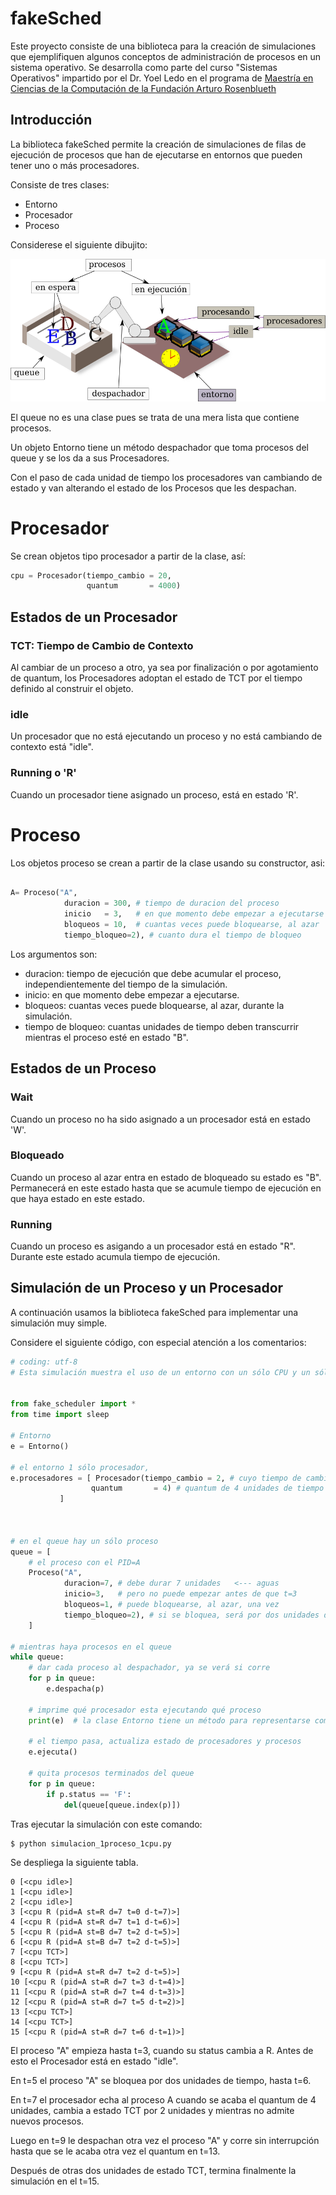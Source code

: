 # fakeSched

Este proyecto consiste de una biblioteca para la creación de
simulaciones que ejemplifiquen algunos conceptos de administración de
procesos en un sistema operativo. Se desarrolla como parte del curso
"Sistemas Operativos" impartido por el Dr. Yoel Ledo en el programa de
[Maestría en Ciencias de la Computación de la Fundación Arturo
Rosenblueth](http://www.rosenblueth.mx/sitio/index.php?option=com_content&task=category&sectionid=6&id=26&Itemid=56)




## Introducción

La biblioteca fakeSched permite la creación de simulaciones de filas
de ejecución de procesos que han de ejecutarse en entornos que pueden
tener uno o más procesadores.

Consiste de tres clases:
 * Entorno
 * Procesador
 * Proceso

Considerese el siguiente dibujito:

<img src="clases_objetos.png">

El queue no es una clase pues se trata de una mera lista que contiene
procesos.

Un objeto Entorno tiene un método despachador que toma procesos del
queue y se los da a sus Procesadores.

Con el paso de cada unidad de tiempo los procesadores van cambiando de
estado y van alterando el estado de los Procesos que les despachan.


# Procesador

Se crean objetos tipo procesador a partir de la clase, así:

```python
cpu = Procesador(tiempo_cambio = 20, 
                 quantum       = 4000)

```

## Estados de un Procesador

### TCT: Tiempo de Cambio de Contexto

Al cambiar de un proceso a otro, ya sea por finalización o por
agotamiento de quantum, los Procesadores adoptan el estado de TCT por
el tiempo definido al construir el objeto.


### idle

Un procesador que no está ejecutando un proceso y no está cambiando de
contexto está "idle".

### Running o 'R'

Cuando un procesador tiene asignado un proceso, está en estado 'R'.


# Proceso

Los objetos proceso se crean a partir de la clase usando su constructor, asi:

```python

A= Proceso("A",
            duracion = 300, # tiempo de duracion del proceso
            inicio   = 3,   # en que momento debe empezar a ejecutarse
            bloqueos = 10,  # cuantas veces puede bloquearse, al azar
            tiempo_bloqueo=2), # cuanto dura el tiempo de bloqueo

```

Los argumentos son:
 * duracion: tiempo de ejecución que debe acumular el proceso, independientemente del tiempo de la simulación.
 * inicio: en que momento debe empezar a ejecutarse.
 * bloqueos: cuantas veces puede bloquearse, al azar, durante la simulación.
 * tiempo de bloqueo: cuantas unidades de tiempo deben transcurrir mientras el proceso esté en estado "B".


## Estados de un Proceso
### Wait
Cuando un proceso no ha sido asignado a un procesador está en estado 'W'.

### Bloqueado
Cuando un proceso al azar entra en estado de bloqueado su estado es "B". Permanecerá en este estado hasta que se acumule tiempo de ejecución en que haya estado en este estado.

### Running
Cuando un proceso es asigando a un procesador está en estado "R". Durante este estado acumula tiempo de ejecución.


## Simulación de un Proceso y un Procesador

A continuación usamos la biblioteca fakeSched para implementar una simulación muy simple.

Considere el siguiente código, con especial atención a los comentarios:


```python
# coding: utf-8
# Esta simulación muestra el uso de un entorno con un sólo CPU y un sólo proceso.


from fake_scheduler import *
from time import sleep

# Entorno
e = Entorno()

# el entorno 1 sólo procesador, 
e.procesadores = [ Procesador(tiempo_cambio = 2, # cuyo tiempo de cambio de contexto es 2
			      quantum       = 4) # quantum de 4 unidades de tiempo
	       ]



# en el queue hay un sólo proceso
queue = [
    # el proceso con el PID=A
    Proceso("A",
            duracion=7, # debe durar 7 unidades   <--- aguas
            inicio=3,   # pero no puede empezar antes de que t=3
            bloqueos=1, # puede bloquearse, al azar, una vez
            tiempo_bloqueo=2), # si se bloquea, será por dos unidades de tiempo
    ]

# mientras haya procesos en el queue
while queue:    
    # dar cada proceso al despachador, ya se verá si corre
    for p in queue:
        e.despacha(p)
        
    # imprime qué procesador esta ejecutando qué proceso
    print(e)  # la clase Entorno tiene un método para representarse como string

    # el tiempo pasa, actualiza estado de procesadores y procesos
    e.ejecuta()
    
    # quita procesos terminados del queue
    for p in queue:
        if p.status == 'F':
            del(queue[queue.index(p)])


```

Tras ejecutar la simulación con este comando:

```
$ python simulacion_1proceso_1cpu.py
```

Se despliega la siguiente tabla.

```
0 [<cpu idle>]
1 [<cpu idle>]
2 [<cpu idle>]
3 [<cpu R (pid=A st=R d=7 t=0 d-t=7)>]
4 [<cpu R (pid=A st=R d=7 t=1 d-t=6)>]
5 [<cpu R (pid=A st=B d=7 t=2 d-t=5)>]
6 [<cpu R (pid=A st=B d=7 t=2 d-t=5)>]
7 [<cpu TCT>]
8 [<cpu TCT>]
9 [<cpu R (pid=A st=R d=7 t=2 d-t=5)>]
10 [<cpu R (pid=A st=R d=7 t=3 d-t=4)>]
11 [<cpu R (pid=A st=R d=7 t=4 d-t=3)>]
12 [<cpu R (pid=A st=R d=7 t=5 d-t=2)>]
13 [<cpu TCT>]
14 [<cpu TCT>]
15 [<cpu R (pid=A st=R d=7 t=6 d-t=1)>]
```

El proceso "A" empieza hasta t=3, cuando su status cambia a R. Antes
de esto el Procesador está en estado "idle".

En t=5 el proceso "A" se bloquea por dos unidades de tiempo, hasta
t=6.

En t=7 el procesador echa al proceso A cuando se acaba el quantum de 4
unidades, cambia a estado TCT por 2 unidades y mientras no admite
nuevos procesos.

Luego en t=9 le despachan otra vez el proceso "A" y corre sin
interrupción hasta que se le acaba otra vez el quantum en t=13.

Después de otras dos unidades de estado TCT, termina finalmente la
simulación en el t=15.
